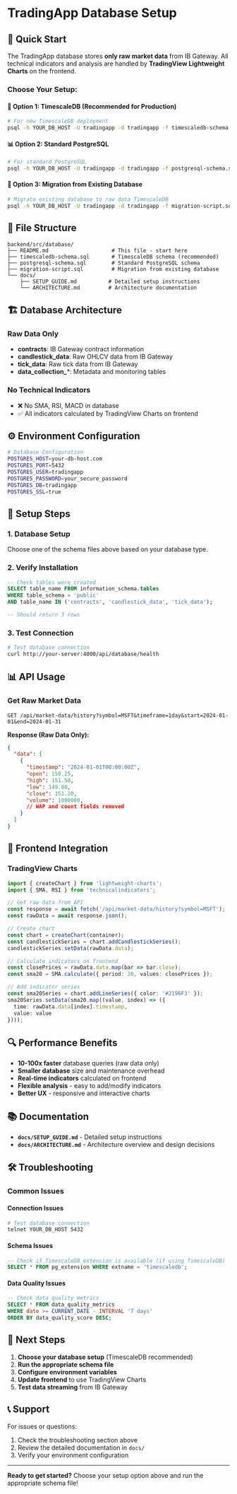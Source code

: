 # TradingApp Database Setup

## 🎯 Quick Start

The TradingApp database stores **only raw market data** from IB Gateway. All technical indicators and analysis are handled by **TradingView Lightweight Charts** on the frontend.

### **Choose Your Setup:**

#### **🚀 Option 1: TimescaleDB (Recommended for Production)**
```bash
# For new TimescaleDB deployment
psql -h YOUR_DB_HOST -U tradingapp -d tradingapp -f timescaledb-schema.sql
```

#### **📊 Option 2: Standard PostgreSQL**
```bash
# For standard PostgreSQL
psql -h YOUR_DB_HOST -U tradingapp -d tradingapp -f postgresql-schema.sql
```

#### **🔄 Option 3: Migration from Existing Database**
```bash
# Migrate existing database to raw data TimescaleDB
psql -h YOUR_DB_HOST -U tradingapp -d tradingapp -f migration-script.sql
```

## 📁 File Structure

```
backend/src/database/
├── README.md                    # This file - start here
├── timescaledb-schema.sql       # TimescaleDB schema (recommended)
├── postgresql-schema.sql        # Standard PostgreSQL schema
├── migration-script.sql         # Migration from existing database
└── docs/
    ├── SETUP_GUIDE.md          # Detailed setup instructions
    └── ARCHITECTURE.md         # Architecture documentation
```

## 🏗️ Database Architecture

### **Raw Data Only**
- **contracts**: IB Gateway contract information
- **candlestick_data**: Raw OHLCV data from IB Gateway
- **tick_data**: Raw tick data from IB Gateway
- **data_collection_***: Metadata and monitoring tables

### **No Technical Indicators**
- ❌ No SMA, RSI, MACD in database
- ✅ All indicators calculated by TradingView Charts on frontend

## ⚙️ Environment Configuration

```bash
# Database Configuration
POSTGRES_HOST=your-db-host.com
POSTGRES_PORT=5432
POSTGRES_USER=tradingapp
POSTGRES_PASSWORD=your_secure_password
POSTGRES_DB=tradingapp
POSTGRES_SSL=true
```

## 🔧 Setup Steps

### **1. Database Setup**
Choose one of the schema files above based on your database type.

### **2. Verify Installation**
```sql
-- Check tables were created
SELECT table_name FROM information_schema.tables 
WHERE table_schema = 'public' 
AND table_name IN ('contracts', 'candlestick_data', 'tick_data');

-- Should return 3 rows
```

### **3. Test Connection**
```bash
# Test database connection
curl http://your-server:4000/api/database/health
```

## 📊 API Usage

### **Get Raw Market Data**
```http
GET /api/market-data/history?symbol=MSFT&timeframe=1day&start=2024-01-01&end=2024-01-31
```

**Response (Raw Data Only):**
```json
{
  "data": [
    {
      "timestamp": "2024-01-01T00:00:00Z",
      "open": 150.25,
      "high": 151.50,
      "low": 149.80,
      "close": 151.20,
      "volume": 1000000,
      // WAP and count fields removed
    }
  ]
}
```

## 🎨 Frontend Integration

### **TradingView Charts**
```typescript
import { createChart } from 'lightweight-charts';
import { SMA, RSI } from 'technicalindicators';

// Get raw data from API
const response = await fetch('/api/market-data/history?symbol=MSFT');
const rawData = await response.json();

// Create chart
const chart = createChart(container);
const candlestickSeries = chart.addCandlestickSeries();
candlestickSeries.setData(rawData.data);

// Calculate indicators on frontend
const closePrices = rawData.data.map(bar => bar.close);
const sma20 = SMA.calculate({ period: 20, values: closePrices });

// Add indicator series
const sma20Series = chart.addLineSeries({ color: '#2196F3' });
sma20Series.setData(sma20.map((value, index) => ({
  time: rawData.data[index].timestamp,
  value: value
})));
```

## 🔍 Performance Benefits

- **10-100x faster** database queries (raw data only)
- **Smaller database** size and maintenance overhead
- **Real-time indicators** calculated on frontend
- **Flexible analysis** - easy to add/modify indicators
- **Better UX** - responsive and interactive charts

## 📚 Documentation

- **`docs/SETUP_GUIDE.md`** - Detailed setup instructions
- **`docs/ARCHITECTURE.md`** - Architecture overview and design decisions

## 🛠️ Troubleshooting

### **Common Issues**

#### **Connection Issues**
```bash
# Test database connection
telnet YOUR_DB_HOST 5432
```

#### **Schema Issues**
```sql
-- Check if TimescaleDB extension is available (if using TimescaleDB)
SELECT * FROM pg_extension WHERE extname = 'timescaledb';
```

#### **Data Quality Issues**
```sql
-- Check data quality metrics
SELECT * FROM data_quality_metrics 
WHERE date >= CURRENT_DATE - INTERVAL '7 days'
ORDER BY data_quality_score DESC;
```

## 🎯 Next Steps

1. **Choose your database setup** (TimescaleDB recommended)
2. **Run the appropriate schema file**
3. **Configure environment variables**
4. **Update frontend** to use TradingView Charts
5. **Test data streaming** from IB Gateway

## 📞 Support

For issues or questions:
1. Check the troubleshooting section above
2. Review the detailed documentation in `docs/`
3. Verify your environment configuration

---

**Ready to get started?** Choose your setup option above and run the appropriate schema file!